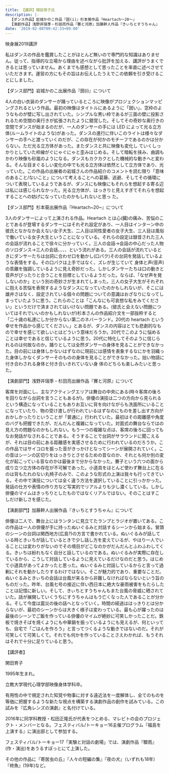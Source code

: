 ```yaml
---
title: 【講評】関田育子氏
description: |-
  【ダンス作品】岩城かのこ作品『囲(i)』杉本葵作品『Heartach～20～』
  【演劇作品】浅野井瑞季・杉田亮作品『賽と河原』加藤幹人作品『きぃちとすうちゃん』
date: '2019-02-08T09:42:33+09:00'
---
```

映身展2019講評

私はダンスの作品を鑑賞したことがほとんど無いので専門的な知識はありません。従って、指導的な立場から理由を述べながら批評を加える、講評がうまくできるとは思っていません。あくまでも感想として思ったことを率直に述べさせていただきます。運営の方にもその旨はお伝えしたうえでこの依頼を引き受けることにしました。

【ダンス部門】岩城かのこ出展作品『囲(i)』について

4人の白い衣装のダンサーが踊っているところに映像がプロジェクションマッピングされるという作品。最初の映像はタイトルにあるように「囲い」、窓枠のようなものが壁に写し出されていた。シンプルな黒い枠であるが三面の壁に投影されるため空間の奥行きが拡張されたように錯覚した。そしてその奇妙な奥行きの空間でダンスが始まるのだが、一人のダンサーの手には LED によって光る立方体(ルームライトのような)があった。ダンスの進行に伴いこのライトは様々なダンサーの手へと渡っていくのだが、この存在が何かのモチーフであるのかは分からない。ただ光る立方体があった。またダンスと共に映像も変化し
ていくしっかりとしていた枠線がぐにゃぐにゃと歪みはじめる。そして暗転を挟み、曲調もかわり映像も砂嵐のようになる。ダンスもカクカクとした機械的な動きへと変わる。そんな目まぐるしい変化の中でも光る立方体は依然として立方体であり、光っていた。この作品の出展者の岩城さんの作品紹介のコメントを読む限り「意味のあること/ないこと」について考えることへの葛藤、逃避、そしてその循環について表現しているようであるが、ダンスにも映像にもそれらを想起する寄る辺は私には感じられなかった。光る立方体が、はっきりと見えすぎてそれらを想起することへの妨げになっていたのかもしれないと思っ
た。

【ダンス部門】杉本葵出展作品『Heartach\~20\~』について

3人のダンサーによって上演される作品。Heartach とは心(臓)の痛み、苦悩のことであるが登場するダンサーにはそれぞれ設定があり、一人目はインターン中の彼氏となかなか会えない女子大生、二人目は同性愛者の女子大生、三人目は風俗で働いている女子大生ということになっている。それらの設定は録音された三人の会話が流れることで徐々に分かっていく。三人の会話→会話の中心だった人物のソロダンス→三人の会話、、、、という流れがある。三人の会話が流れているときにダンサーたちは台詞に合わせ口を動かし(口パク)その台詞を発話しているような表情をする。その口パクは上手ではなく、ズレが生じていて
身体と声(音声)の乖離を強調しているように見え奇妙だった。しかしダンサーたちは口の動きと音声がぴったりと合うことを目標としているようだった。ならば、「なぜ声を発しないのか」という別の奇妙さが生まれてしまった。三人の女子大生がそれぞれに抱える苦悩を表現するようなダンスになっていたのかもしれないが、そこには雄弁さはなく、設定されている個々の問題についての意識はおざなりになってしまっていたように思う。これらのことは「こんなにも可哀想な私をみてください」というだけで済まされてはいけない問題である。(彼氏と会えない問題についてはそれでいいのかもしれないが)杉本さんの作品紹介文を一部抜粋すると「二十歳の私達にしか分からない第二のネバーランド。20代の heartach という幸せを作品から感じてください。」とあるが、ダンスの内容はとても悲劇的なもので幸せを感じて欲しいとはどういう意味だろうか。20代でこのように悩めることは幸せであると信じているように思う。20代に特化してそのように信じられるのは何故なのか。踊りとしては全然ダンサーの身体を見ることができなかった。目の前には身体しかないはずなのに現前には感情を表象するなにかを羽織った身体しかなくダンサーそのものの身体を見ることができなかった。拙い物語に付き合わされる身体と付き合いきれていない身
体のどちらも楽しみたいと思った。

【演劇部門】浅野井瑞季・杉田亮出展作品『賽と河原』について

客席を対面にし、主なアクティングエリアは舞台の中央にある(時々客席の後ろを回りながら台詞を言うこともあるが)。俳優の演技は二つの方向から見られるという構造になっていることもありお互いに背を向けながらも洗面所にいることになっていたり、物の受け渡しが行われているはずなのにものを差し出す方向がおかしかったりということが「普通に」行われていた。最初はその距離感や角度のバグも把握できたが、だんだんと複雑になっていた。対面式の舞台ならではの見え方の問題なのかもしれない。もう一つの複雑な点は、客席の後ろに回ってもなお発話がなされることである。そうすることで台詞がサラウンドに聞こえるが、それは目の前にある距離感を実感させるために行われているのだろうか。この作品ではサイコロを振った音がきっかけとなってシーンが展開されていく。この音はシーンの区切りをはっきりとさせるための音なのか、それとも何か別の変化が起こっている音なのかは最後まで分からなかった。賽子という六つの面から成り立つ立方体の存在が不可解であった。小道具をほとんど使わず舞台上に在るのは背もたれのない丸椅子のみで、このような形式の上演は我々も行ってきている。その中で演技については全く違う方法を選択していることに引っかかった。発話の仕方や表情の作り方など写実的でリアルよりも少し濃くしている。しかし俳優のマイムはきっちりとしたものではなくリアルではない。そのことはすこ
しだけ新しさを感じた。

【演劇部門】加藤幹人出展作品『きぃちとすうちゃん』について

俳優は二人で、舞台上にはランタンに見立てたランプとラジオが置いてある。この作品は一人の俳優が手に持ったぬいぐるみと対話するシーンから始まる。冒頭のシーンの台詞は関西地方(広島?)の方言で書かれている。ぬいぐるみが話している時ときぃちが話しているときで少し話し方を変えているが、やはり一人でいることには変わりがないのでその境目がどこなのかがだんだんとふわふわしてくる。きぃちは紛れもなく自分と話しているのである。ぬいぐるみが実際に存在しているから、こうして対話しているように見えているだけなのだと思う。はじめて小道具があってよかったと思った。ぬいぐるみと対話しているからと言って過剰にそれを動かしたりするわけではない。そこが魅力的であり、重要なことだ。ぬいぐるみときぃちの会話は台風が来るから非難しなければならないという旨のものだった。昨年、台風七号の接近に伴い西日本に絶大な豪雨被害をもたらしたことは記憶に新しい。そして、きぃちとすうちゃんもまた台風の脅威に晒されていた。話が展開していくうちにすうちゃんはもう亡くなった人であることが分かる。そして今度は震災の後の話へとなっていく。時間の経過ははっきりとは分からないが、最初のシーンからは大きく様子は変わっている。最も心が躍ったのは最後のシーンでご飯を作っている俳優のマイムが絶妙に可笑しかったことだ。鉄板で焼きそばを焼くようにも中華鍋を振っているようにも見えるが、何といっても、自宅で「ごはんを作ろう」と言ってつくるような動きではないのだ。それが可笑しくて可笑しくて。それでも何かを作っていることさえわかれば、もうそれはそれで十分に足りていると思う。



【講評者】

関田育子

1995年生まれ。

立教大学現代心理学部映像身体学科卒。

有用性の中で規定された知覚や物事に対する遠近法を一度解体し、全てのものを等価に把握するような新たな視点を構築する演劇作品の創作を試みている。この試みを『広角レンズの演劇』と名付けている。

2016年に同学科教授・松田正隆氏が代表をつとめる、マレビトの会のプロジェクト・メンバーとなる。フェスティバル/トーキョー16主催プログラム『福島を上演する』に演出部として参加する。

フェスティバル/トーキョー17「実験と対話の劇場」では、演劇作品『驟雨』(作・演出)をあうるすぽっとにて上演した。

その他の作品に『寄居虫の丘』『人々の短編の集』『夜の犬』（いずれも18年）『柊魚』(19年)など。
